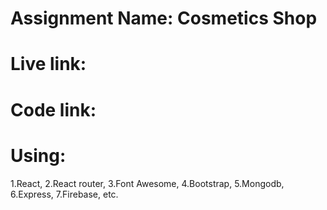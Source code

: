 # Assignment Name: Cosmetics Shop
# Live link:
# Code link:
# Using: 
1.React,
2.React router, 
3.Font Awesome, 
4.Bootstrap, 
5.Mongodb, 
6.Express, 
7.Firebase, etc.
